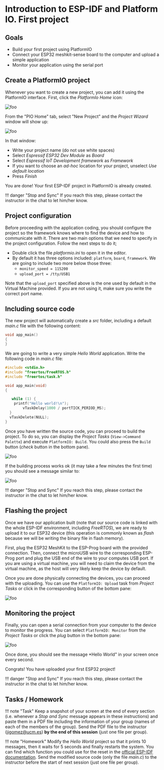 # Introduction to ESP-IDF and Platform IO. First project

## Goals

* Build your first project using PlatformIO
* Connect your ESP32 meshkit-sense  board to the computer and upload a simple application
* Monitor your application using the serial port


## Create a PlatformIO project

Whenever you want to create a new project, you can add it using the PlatformIO interface.  First, click the *PlatformIo Home* icon:

![foo](img/PlatformIO/1.png)


From the "PIO Home" tab, select "New Project" and the *Project Wizard* window will show up:

![foo](img/PlatformIO/2.png)

In that window:

* Write your  project name (do not use white spaces)
* Select *Espressif ESP32 Dev Module*  as *Board*
* Select *Espressif IoT Development framework* as *Framework*
* If you want to choose an *ad-hoc* location for your project, unselect *Use default location*
* Press *Finish*

You are done! Your first ESP-IDF project in PlatformIO is already created.

!!! danger "Stop and Sync"
	If you reach this step, please contact the instructor in the chat to let him/her know. 
	
## Project configuration
Before proceeding with the application coding, you should configure the project so the framework knows where to find the device and how to communicate with it. There are two main options that we need to specify in the project configuration. Follow the next steps to do it;

* Double click the file *platformio.ini* to open it in the editor.
* By default it has three options included: `platform`, `board`, `framework`. We are going to include two more below those three:
	* `monitor_speed = 115200`
	* `upload_port = /tty/USB1`

Note that the `upload_port` specified above is the one used by default in the Virtual Machine provided. If you are not using it, make sure you write the correct port name.

## Including source code
The new project will automatically create a *src* folder, including a default *main.c* file with the following content:

```c
void app_main()
{
}
```
We are going to write a very simple *Hello World* application. Write the following code in *main.c* file:

```c
#include <stdio.h>
#include "freertos/FreeRTOS.h"
#include "freertos/task.h"

void app_main(void)
{

   while (1) {
   	printf("Hello world!\n");
        vTaskDelay(1000 / portTICK_PERIOD_MS);
  }
  vTaskDelete(NULL);
}
```
Once you have written the source code, you can proceed to build the project.  To do so, you can display the  *Project Tasks* (`View->Command Palette`) and execute  `PlatformIO: Build`. You could also press the `Build` button (*check* button in the bottom pane).

![foo](img/PlatformIO/3.png)

If the building process works ok (it may take a few minutes the first time)  you should see a message similar to:

![foo](img/PlatformIO/4.png)


!!! danger "Stop and Sync"
	If you reach this step, please contact the instructor in the chat to let him/her know. 
	

## Flashing the project
Once we have our application built (note that our source code is linked with the whole ESP-IDF environment, including *FreeRTOS*), we are ready to upload it to our ESP32 device (this operation is commonly known as *flash* because we will be writing the binary file in flash memory). 

First, plug the ESP32 MeshKit to the ESP-Prog board with the provided connection.  Then, connect the microUSB wire to the corresponding ESP-Prog port and plug the USB end of the wire to your computes USB port. If you are using a virtual machine, you will need to claim the device from the virtual machine, as the host will very likely keep the device by default.

Once you are done physically connecting the devices, you can proceed with the uploading. You can use the  `PlatformIO: Upload` task from *Project Tasks* or click in the corresponding button of the bottom pane:

![foo](img/PlatformIO/5.png)


## Monitoring the project

Finally, you can open a serial connection from your computer to the device to monitor the progress.  You can select `PlatformIO: Monitor` from the *Project Tasks* or click the *plug* button in the bottom pane:
 
![foo](img/PlatformIO/6.png)

Once done, you should see the message *Hello World" in your screen once every second.

Congrats! You have uploaded your first ESP32 project!

!!! danger "Stop and Sync"
	If you reach this step, please contact the instructor in the chat to let him/her know. 
	

## Tasks / Homework

!!! note "Task"
	Keep a snapshot of your screen at the end of every section (i.e. whenever a *Stop and Sync* message appears in these instructions) and paste them in a PDF file including the information of your group (names of each of the members of the group). Send the PDF file to the instructor (jigomez@ucm.es) **by the end of this session** (just one file per group).
	
	
!!! note "Homework"
	Modify the *Hello World* project so that it prints 10 messages, then it waits for 5 seconds and finally restarts the system. You can find which function you could use for the reset in the [official ESP-IDF documentation](https://docs.espressif.com/projects/esp-idf/en/latest/esp32/api-reference/system/system.html). Send the modified source code (only the file *main.c*) to the instructor before the start of next session (just one file per group).
